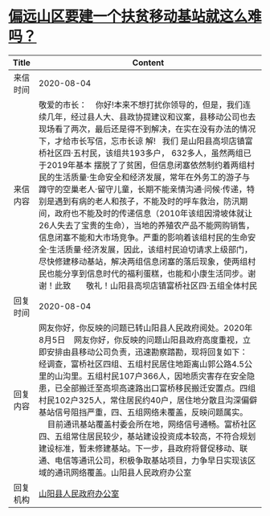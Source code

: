 # <a href="http://www.shangluo.gov.cn/zmhd/ldxxxx.jsp?urltype=leadermail.LeaderMailContentUrl&wbtreeid=1112&leadermailid=6278">偏远山区要建一个扶贫移动基站就这么难吗？</a>
| Title |                                                                                                                                                                                                                                Content                                                                                                                                                                                                                                 |
|:-----:|------------------------------------------------------------------------------------------------------------------------------------------------------------------------------------------------------------------------------------------------------------------------------------------------------------------------------------------------------------------------------------------------------------------------------------------------------------------------|
| 来信时间  | 2020-08-04                                                                                                                                                                                                                                                                                                                                                                                                                                                             |
| 来信内容  | 敬爱的市长：    你好!本来不想打扰你领导的，但是，我们连续几年，经过县人大、县政协提建议和议案，县移动公司也去现场看了两次，最后还是得不到解决，在实在没有办法的情况下，才给市长写信，忘市长谅 解!   我们 是山阳县高坝店镇富桥社区四·五村民，该组共193多户， 632多人，虽然两组已于2019年基本 摆脱了了贫困，但信息闭塞依然制约着两组村民的生活质量·生命安全和经济发展，常年在外务工的游子与蹲守的空巢老人·留守儿童，长期不能亲情沟通·问候·传递，特别是遇到有病的老人和孩子，不能及时的呼车救治，防汛期间，政府也不能及时的传递信息（2010年该组因滑坡体就让26人失去了宝贵的生命），当地的养殖农产品不能网购销售，信息闭塞不能和大市场竞争。严重的影响着该组村民的生命安全·生活质量·经济发展，因此，该组村民迫切请求上级部门，尽快修建移动基站，解决两组信息闭塞的落后现象，使两组村民也能分享到信息时代的福利蛋糕，也能和小康生活同步。谢谢！此致       敬礼！山阳县高坝店镇富桥社区四·五组全体村民 |
| 回复时间  | 2020-08-04                                                                                                                                                                                                                                                                                                                                                                                                                                                             |
| 回复内容  | 网友你好，你反映的问题已转山阳县人民政府阅处。2020年8月5日    网友你好，你反映的问题山阳县政府高度重视，立即安排由县移动公司负责，迅速勘察踏勘，现将回复如下：    经调查，富桥社区四组、五组村民居住地距离山郭公路4.5公里的山沟里。五组村民107户366人，因地质灾害存在安全隐患，已全部搬迁至高坝高速路出口富桥移民搬迁安置点。四组村民102户325人，常住居民约40户，居住地分散且沟深偏僻基站信号阻挡严重，四、五组网络未覆盖，反映问题属实。        目前通讯基站覆盖村委会所在地，网络信号通畅。富桥社区四、五组常住居民较少，基站建设投资成本较高，不符合规划建设标准，暂未修建基站。下一步，县政府将督促移动、联通、电信等通讯公司，积极争取基站项目，力争早日实现该区域的通讯网络覆盖。山阳县人民政府办公室                                                                                              |
| 回复机构  | <a href="../../categories/agencies/山阳县人民政府办公室.md">山阳县人民政府办公室</a>                                                                                                                                                                                                                                                                                                                                                                                                       |